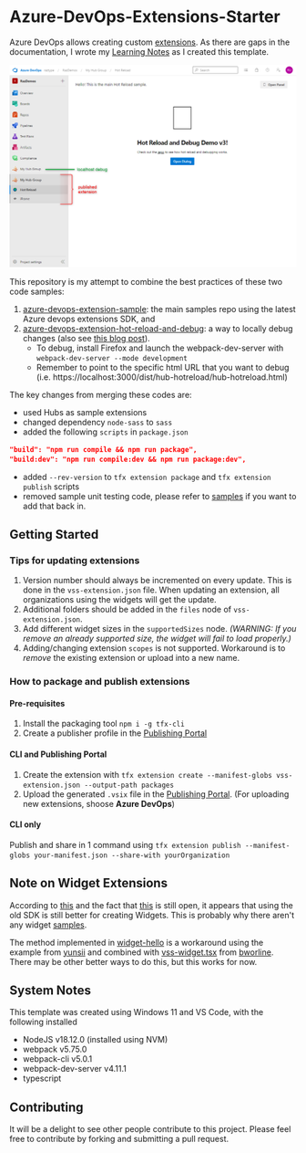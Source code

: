 # Azure-DevOps-Extensions-Starter
Azure DevOps allows creating custom [extensions](https://learn.microsoft.com/en-us/azure/devops/extend/get-started/node?toc=%2Fazure%2Fdevops%2Fmarketplace-extensibility%2Ftoc.json&view=azure-devops). As there are gaps in the documentation, I wrote my [Learning Notes](/Learning.md) as I created this template.

![screenshot](/screenshot.png)

This repository is my attempt to combine the best practices of these two code samples:
1. [azure-devops-extension-sample](https://github.com/microsoft/azure-devops-extension-sample): the main samples repo using the latest Azure devops extensions SDK, and
2. [azure-devops-extension-hot-reload-and-debug](https://github.com/microsoft/azure-devops-extension-hot-reload-and-debug): a way to locally debug changes (also see [this blog post](https://devblogs.microsoft.com/devops/streamlining-azure-devops-extension-development/)).
    - To debug, install Firefox and launch the webpack-dev-server with `webpack-dev-server --mode development`
    - Remember to point to the specific html URL that you want to debug (i.e. https://localhost:3000/dist/hub-hotreload/hub-hotreload.html)

The key changes from merging these codes are:
- used Hubs as sample extensions
- changed dependency `node-sass` to `sass`
- added the following `scripts` in `package.json`
```json
"build": "npm run compile && npm run package",
"build:dev": "npm run compile:dev && npm run package:dev",
```
- added `--rev-version` to `tfx extension package` and `tfx extension publish` scripts
- removed sample unit testing code, please refer to [samples](https://github.com/microsoft/azure-devops-extension-sample) if you want to add that back in.

## Getting Started
### Tips for updating extensions
1. Version number should always be incremented on every update. This is done in the `vss-extension.json` file. When updating an extension, all organizations using the widgets will get the update.
2. Additional folders should be added in the `files` node of `vss-extension.json`.
3. Add different widget sizes in the `supportedSizes` node. _(WARNING: If you remove an already supported size, the widget will fail to load properly.)_
4. Adding/changing extension `scopes` is not supported. Workaround is to _remove_ the existing extension or upload into a new name.

### How to package and publish extensions
#### Pre-requisites
1. Install the packaging tool `npm i -g tfx-cli`
2. Create a publisher profile in the [Publishing Portal](https://marketplace.visualstudio.com/manage/createpublisher)

#### CLI and Publishing Portal
1. Create the extension with `tfx extension create --manifest-globs vss-extension.json --output-path packages`
2. Upload the generated `.vsix` file in the [Publishing Portal](https://marketplace.visualstudio.com/manage). (For uploading new extensions, shoose **Azure DevOps**)

#### CLI only
Publish and share in 1 command using `tfx extension publish --manifest-globs your-manifest.json --share-with yourOrganization`

## Note on Widget Extensions
According to [this](https://stackoverflow.com/questions/65464990/azure-devops-extension-sdk-configuration-of-widget) and the fact that [this](https://github.com/microsoft/azure-devops-extension-sdk/issues/22) is still open, it appears that using the old SDK is still better for creating Widgets. This is probably why there aren't any widget [samples](https://github.com/microsoft/azure-devops-extension-sample).

The method implemented in [widget-hello](/src/MyExtensions/widget-hello/) is a workaround using the example from [yunsii](https://github.com/microsoft/azure-devops-extension-sdk/issues/17#issuecomment-669665342) and combined with [vss-widget.tsx](/src/lib/vss-widget.tsx) from [bworline](https://github.com/microsoft/azure-devops-extension-sdk/issues/22#issuecomment-606957335). There may be other better ways to do this, but this works for now.

## System Notes
This template was created using Windows 11 and VS Code, with the following installed
- NodeJS v18.12.0 (installed using NVM)
- webpack v5.75.0
- webpack-cli v5.0.1
- webpack-dev-server v4.11.1
- typescript

## Contributing
It will be a delight to see other people contribute to this project. Please feel free to contribute by forking and submitting a pull request.